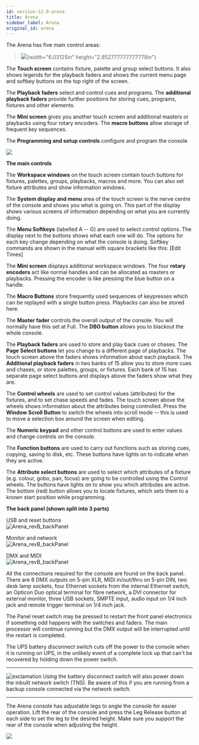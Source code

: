 ```yaml
---
id: version-12.0-arena
title: Arena
sidebar_label: Arena
original_id: arena
---
```


The Arena has five main control areas:

> ![](/docs/images/image22.jpeg){width="6.03125in"
> height="2.852777777777778in"}

The **Touch screen** contains fixture, palette and group select buttons.
It also shows legends for the playback faders and shows the current menu
page and softkey buttons on the top right of the screen.

The **Playback faders** select and control cues and programs. The
**additional playback faders** provide further positions for storing
cues, programs, fixtures and other elements.

The **Mini screen** gives you another touch screen and additional
masters or playbacks using four rotary encoders. The **macro buttons**
allow storage of frequent key sequences.

The **Programming and setup controls** configure and program the console

![](/docs/images/image24.jpeg)

**The main controls**

The **Workspace windows** on the touch screen contain touch buttons for
fixtures, palettes, groups, playbacks, macros and more. You can also set
fixture attributes and show information windows.

The **System display and menu** area of the touch screen is the nerve
centre of the console and shows you what is going on. This part of the
display shows various screens of information depending on what you are
currently doing.

The **Menu Softkeys** (labelled A -- G) are used to select control
options. The display next to the buttons shows what each one will do.
The options for each key change depending on what the console is doing.
Softkey commands are shown in the manual with square brackets like this:
\[Edit Times\]

The **Mini screen** displays additional workspace windows. The four
**rotary encoders** act like normal handles and can be allocated as
masters or playbacks. Pressing the encoder is like pressing the blue
button on a handle.

The **Macro Buttons** store frequently used sequences of keypresses
which can be replayed with a single button press. Playbacks can also be
stored here.

The **Master fader** controls the overall output of the console. You
will normally have this set at Full. The **DBO button** allows you to
blackout the whole console.

The **Playback faders** are used to store and play back cues or chases.
The **Page Select buttons** let you change to a different page of
playbacks. The touch screen above the faders shows information about
each playback. The **Additional playback faders** in two banks of 15
allow you to store more cues and chases, or store palettes, groups, or
fixtures. Each bank of 15 has separate page select buttons and displays
above the faders show what they are.

The **Control wheels** are used to set control values (attributes) for
the fixtures, and to set chase speeds and fades. The touch screen above
the wheels shows information about the attributes being controlled.
Press the **Window Scroll Button** to switch the wheels into scroll mode
-- this is used to move a selection box around the screen when editing.

The **Numeric keypad** and other control buttons are used to enter
values and change controls on the console.

The **Function buttons** are used to carry out functions such as storing
cues, copying, saving to disk, etc. These buttons have lights on to
indicate when they are active.

The **Attribute select buttons** are used to select which attributes of
a fixture (e.g. colour, gobo, pan, focus) are going to be controlled
using the Control wheels. The buttons have lights on to show you which
attributes are active. The bottom (red) button allows you to locate
fixtures, which sets them to a known start position while programming.

**The back panel (shown split into 3 parts)**

USB and reset buttons\
![Arena\_revB\_backPanel](/docs/images/image26.jpeg)

Monitor and network\
![Arena\_revB\_backPanel](/docs/images/image27.jpeg)

DMX and MIDI\
![Arena\_revB\_backPanel](/docs/images/image28.jpeg)

All the connections required for the console are found on the back
panel. There are 8 DMX outputs on 5-pin XLR, MIDI in/out/thru on 5-pin
DIN, two desk lamp sockets, four Ethernet sockets from the internal
Ethernet switch, an Opticon Duo optical terminal for fibre network, a
DVI connector for external monitor, three USB sockets, SMPTE input,
audio input on 1/4 inch jack and remote trigger terminal on 1/4 inch
jack.

The Panel reset switch may be pressed to restart the front panel
electronics if something odd happens with the switches and faders. The
main processor will continue running but the DMX output will be
interrupted until the restart is completed.

The UPS battery disconnect switch cuts off the power to the console when
it is running on UPS, in the unlikely event of a complete lock up that
can\'t be recovered by holding down the power switch.

  ---------------------------------------------------------------------------------------------------- ----------------------------------------------------------------------------------------------------------------------------------------------------------------------------------------
  ![exclamation](/docs/images/image5.png)   Using the battery disconnect switch will also power down the inbuilt network switch (TNS). Be aware of this if you are running from a backup console connected via the network switch.
  ---------------------------------------------------------------------------------------------------- ----------------------------------------------------------------------------------------------------------------------------------------------------------------------------------------

The Arena console has adjustable legs to angle the console for easier
operation. Lift the rear of the console and press the Leg Release button
at each side to set the leg to the desired height. Make sure you support
the rear of the console when adjusting the height.

![](/docs/images/image29.jpeg)


